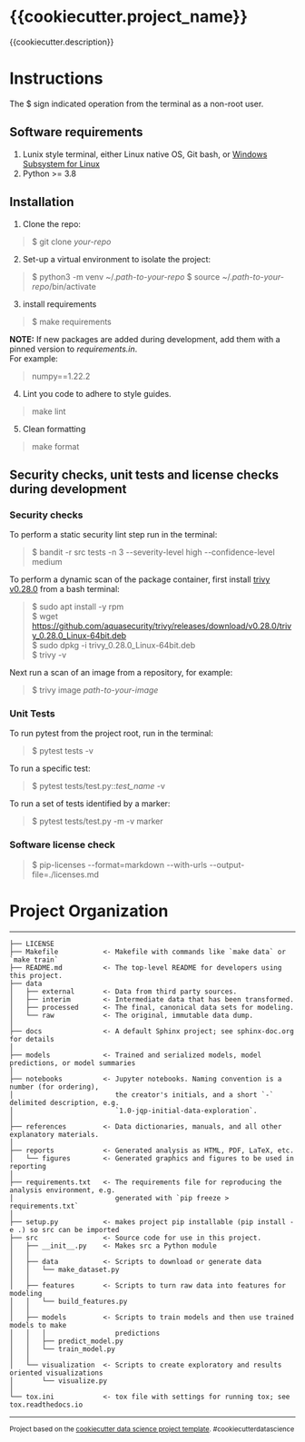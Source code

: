 {{cookiecutter.project_name}}
==============================

{{cookiecutter.description}}

# Instructions
The $ sign indicated operation from the terminal as a non-root user.

## Software requirements
1. Lunix style terminal, either Linux native OS, Git bash, or [Windows Subsystem for Linux](https://docs.microsoft.com/en-us/windows/wsl/install)
2. Python >= 3.8

## Installation
1. Clone the repo:  
> $ git clone _your-repo_

2. Set-up a virtual environment to isolate the project:
> $ python3 -m venv ~/._path-to-your-repo_
> $ source ~/._path-to-your-repo_/bin/activate

3. install requirements
> $ make requirements

**NOTE:** If new packages are added during development, add them with a pinned version to _requirements.in_.  
For example:  
> numpy==1.22.2

4. Lint you code to adhere to style guides.
> make lint

5. Clean formatting
> make format

## Security checks, unit tests and license checks during development
### Security checks
To perform a static security lint step run in the terminal:
> $ bandit -r src tests -n 3 --severity-level high --confidence-level medium

To perform a dynamic scan of the package container, first install [trivy v0.28.0](https://aquasecurity.github.io/trivy/v0.28.0/) from a bash terminal:  
> $ sudo apt install -y rpm  
> $ wget https://github.com/aquasecurity/trivy/releases/download/v0.28.0/trivy_0.28.0_Linux-64bit.deb  
> $ sudo dpkg -i trivy_0.28.0_Linux-64bit.deb  
> $ trivy -v  

Next run a scan of an image from a repository, for example:
> $ trivy image _path-to-your-image_

### Unit Tests
To run pytest from the project root, run in the terminal:
> $ pytest tests -v

To run a specific test:
> $ pytest tests/test.py::*test_name* -v

To run a set of tests identified by a marker:
> $ pytest tests/test.py -m -v marker 

### Software license check
> $ pip-licenses --format=markdown --with-urls  --output-file=./licenses.md


# Project Organization
------------

    ├── LICENSE
    ├── Makefile           <- Makefile with commands like `make data` or `make train`
    ├── README.md          <- The top-level README for developers using this project.
    ├── data
    │   ├── external       <- Data from third party sources.
    │   ├── interim        <- Intermediate data that has been transformed.
    │   ├── processed      <- The final, canonical data sets for modeling.
    │   └── raw            <- The original, immutable data dump.
    │
    ├── docs               <- A default Sphinx project; see sphinx-doc.org for details
    │
    ├── models             <- Trained and serialized models, model predictions, or model summaries
    │
    ├── notebooks          <- Jupyter notebooks. Naming convention is a number (for ordering),
    │                         the creator's initials, and a short `-` delimited description, e.g.
    │                         `1.0-jqp-initial-data-exploration`.
    │
    ├── references         <- Data dictionaries, manuals, and all other explanatory materials.
    │
    ├── reports            <- Generated analysis as HTML, PDF, LaTeX, etc.
    │   └── figures        <- Generated graphics and figures to be used in reporting
    │
    ├── requirements.txt   <- The requirements file for reproducing the analysis environment, e.g.
    │                         generated with `pip freeze > requirements.txt`
    │
    ├── setup.py           <- makes project pip installable (pip install -e .) so src can be imported
    ├── src                <- Source code for use in this project.
    │   ├── __init__.py    <- Makes src a Python module
    │   │
    │   ├── data           <- Scripts to download or generate data
    │   │   └── make_dataset.py
    │   │
    │   ├── features       <- Scripts to turn raw data into features for modeling
    │   │   └── build_features.py
    │   │
    │   ├── models         <- Scripts to train models and then use trained models to make
    │   │   │                 predictions
    │   │   ├── predict_model.py
    │   │   └── train_model.py
    │   │
    │   └── visualization  <- Scripts to create exploratory and results oriented visualizations
    │       └── visualize.py
    │
    └── tox.ini            <- tox file with settings for running tox; see tox.readthedocs.io


--------

<p><small>Project based on the <a target="_blank" href="https://drivendata.github.io/cookiecutter-data-science/">cookiecutter data science project template</a>. #cookiecutterdatascience</small></p>
